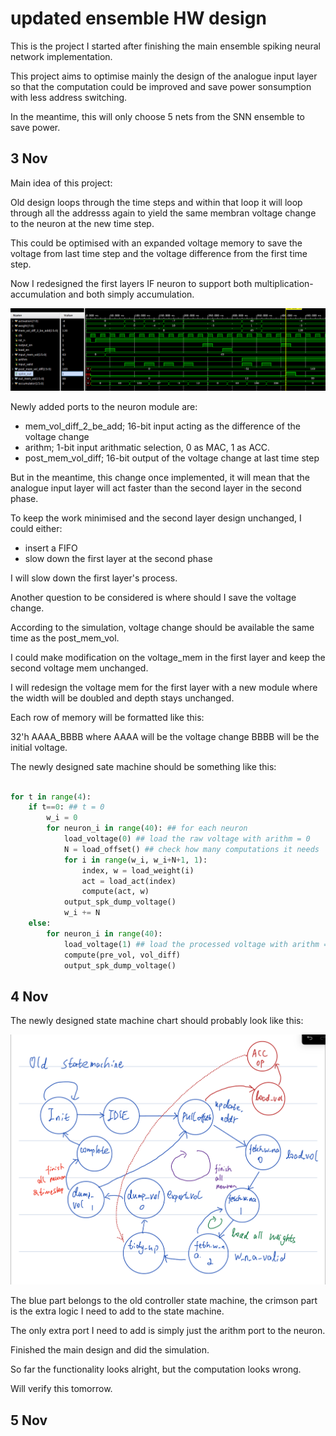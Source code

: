 # updated ensemble HW design

This is the project I started after finishing the main ensemble spiking neural network implementation.

This project aims to optimise mainly the design of the analogue input layer so that the computation could be improved and save power sonsumption with less address switching.

In the meantime, this will only choose 5 nets from the SNN ensemble to save power.

## 3 Nov

Main idea of this project:

Old design loops through the time steps and within that loop it will loop through all the addresss again to yield the same membran voltage change to the neuron at the new time step.

This could be optimised with an expanded voltage memory to save the voltage from last time step and the voltage difference from the first time step.


Now I redesigned the first layers IF neuron to support both multiplication-accumulation and both simply accumulation.

![Simulation waveform of the updated IF neuron](./img/updated_neuron_simulation_waveform_3_Nov.png)

Newly added ports to the neuron module are:
+ mem_vol_diff_2_be_add; 16-bit input acting as the difference of the voltage change
+ arithm;  1-bit input arithmatic selection, 0 as MAC, 1 as ACC. 
+ post_mem_vol_diff; 16-bit output of the voltage change at last time step


But in the meantime, this change once implemented, it will mean that the analogue input layer will act faster than the second layer in the second phase.

To keep the work minimised and the second layer design unchanged, I could either:
+ insert a FIFO
+ slow down the first layer at the second phase


I will slow down the first layer's process.



Another question to be considered is where should I save the voltage change.

According to the simulation, voltage change should be available the same time as the post_mem_vol.

I could make modification on the voltage_mem in the first layer and keep the second voltage mem unchanged.

I will redesign the voltage mem for the first layer with a new module where the width will be doubled and depth stays unchanged.

Each row of memory will be formatted like this:

32'h  AAAA_BBBB where AAAA will be the voltage change BBBB will be the initial voltage.


The newly designed sate machine should be something like this:

```python

for t in range(4):
	if t==0: ## t = 0
		w_i = 0
		for neuron_i in range(40): ## for each neuron
			load_voltage(0) ## load the raw voltage with arithm = 0
			N = load_offset() ## check how many computations it needs
			for i in range(w_i, w_i+N+1, 1):
				index, w = load_weight(i)
				act = load_act(index)
				compute(act, w)
			output_spk_dump_voltage()
			w_i += N
	else:
		for neuron_i in range(40):
			load_voltage(1) ## load the processed voltage with arithm = 1 
			compute(pre_vol, vol_diff)
			output_spk_dump_voltage()

```

## 4 Nov

The newly designed state machine chart should probably look like this:

![New controller state machine](img/newly_designed_controller_statemachine_FSM_chart.jpeg)

The blue part belongs to the old controller state machine, the crimson part is the extra logic I need to add to the state machine.

The only extra port I need to add is simply just the arithm port to the neuron.

Finished the main design and did the simulation. 

So far the functionality looks alright, but the computation looks wrong.

Will verify this tomorrow.


## 5 Nov




